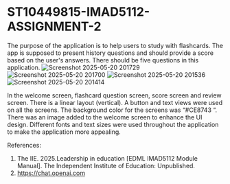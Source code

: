 # ST10449815-IMAD5112-ASSIGNMENT-2
The purpose of the application is to help users to study with flashcards. The app is supposed to present history questions and should provide a score based on the user's answers. There should be five questions in this application. 
![Screenshot 2025-05-20 201729](https://github.com/user-attachments/assets/36aa39b1-c371-45c5-93eb-6cdecc29ac8a)
![Screenshot 2025-05-20 201700](https://github.com/user-attachments/assets/d7c73451-6e69-4142-bb43-47f95c5ea233)
![Screenshot 2025-05-20 201536](https://github.com/user-attachments/assets/e228063d-60ba-4048-9e56-537663297a95)
![Screenshot 2025-05-20 201414](https://github.com/user-attachments/assets/ce671a4b-9ea2-4c03-aefc-44a6b4a5d721)

In the welcome screen, flashcard question screen, score screen and review screen. 	There is a linear layout (vertical). A button and text views were used on all the screens. The background color for the screens was “#CE8743 “. There was an image added to the welcome screen to enhance the UI design. Different fonts and text sizes were used throughout the application to make the application more appealing. 



References:
1) The IIE. 2025.Leadership in education [EDML IMAD5112 Module Manual]. The 
Independent Institute of Education: Unpublished.  
2) https://chat.openai.com
